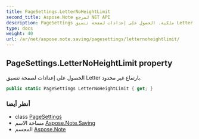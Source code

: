 ```yaml
---
title: PageSettings.LetterNoHeightLimit
second_title: Aspose.Note لمرجع NET API
description: PageSettings ملكية. الحصول على إعدادات لصفحة تنسيق Letter بارتفاع غير محدود.
type: docs
weight: 40
url: /ar/net/aspose.note.saving/pagesettings/letternoheightlimit/
---
```

## PageSettings.LetterNoHeightLimit property

الحصول على إعدادات لصفحة تنسيق Letter بارتفاع غير محدود.

```csharp
public static PageSettings LetterNoHeightLimit { get; }
```

### أنظر أيضا

* class [PageSettings](../)
* مساحة الاسم [Aspose.Note.Saving](../../pagesettings/)
* المجسم [Aspose.Note](../../../)


